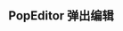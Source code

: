 <div class="demo-header">
<p class="overviewicon">
  <span class="wapi-tips-popeditor"/>
</p>

## PopEditor 弹出编辑

<nova-uxlink widget-name="Popeditor"></nova-uxlink>
</div>

<nova-demo-view link="popeditor/readonly.vue"></nova-demo-view> <br>
